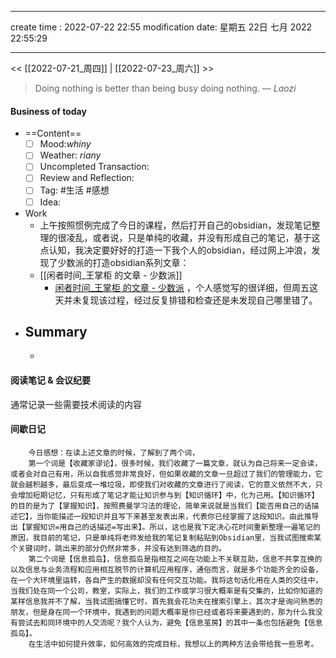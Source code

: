 
---
create time : 2022-07-22 22:55
modification date: 星期五 22日 七月 2022 22:55:29

---

<< [[2022-07-21_周四]] | [[2022-07-23_周六]] >>

> Doing nothing is better than being busy doing nothing.
> — <cite>Laozi</cite>

#### Business of today
-  ==Content==
	- [ ] Mood:*whiny*
	- [ ] Weather: *riany*
	- [ ] Uncompleted Transaction:
	- [ ] Review and Reflection:
	- [ ] Tag: #生活 #感想
	- [ ] Idea:
- Work
	- 上午按照惯例完成了今日的课程，然后打开自己的obsidian，发现笔记整理的很凌乱，或者说，只是单纯的收藏，并没有形成自己的笔记，基于这点认知，我决定要好好的打造一下我个人的obsidian，经过网上冲浪，发现了少数派的打造obsidian系列文章：
	- [[闲者时间_王掌柜 的文章 - 少数派]]
       - [闲者时间_王掌柜 的文章 - 少数派](https://sspai.com/u/5b3wva6y/posts) ，个人感觉写的很详细，但周五这天并未复现该过程，经过反复排错和检查还是未发现自己哪里错了。
- Summary
	- 
	- 
	
#### 阅读笔记 & 会议纪要
通常记录一些需要技术阅读的内容

#### 间歇日记
		今日感想：在读上述文章的时候，了解到了两个词，
		第一个词是【收藏家谬论】，很多时候，我们收藏了一篇文章，就认为自己将来一定会读，或者会对自己有用，所以自我感觉非常良好，但如果收藏的文章一旦超过了我们的管理能力，它就会越积越多，最后变成一堆垃圾，即使我们对收藏的文章进行了阅读，它的意义依然不大，只会增加短期记忆，只有形成了笔记才能让知识参与到【知识循环】中，化为己用。【知识循环】的目的是为了【掌握知识】，按照费曼学习法的理论，简单来说就是当我们【能否用自己的话描述它】，当你能描述一段知识并且写下来甚至发表出来，代表你已经掌握了这段知识。由此推导出【掌握知识=用自己的话描述=写出来】。所以，这也是我下定决心花时间重新整理一遍笔记的原因，我目前的笔记，只是单纯将老师发给我的笔记复制粘贴到Obsidian里，当我试图搜索某个关键词时，跳出来的部分仍然非常多，并没有达到筛选的目的。
		第二个词是【信息孤岛】，信息孤岛是指相互之间在功能上不关联互助，信息不共享互换的以及信息与业务流程和应用相互脱节的计算机应用程序，通俗而言，就是多个功能齐全的设备，在一个大环境里运转，各自产生的数据却没有任何交互功能。我将这句话化用在人类的交往中，当我们处在同一个公司，教室，实际上，我们的工作或学习很大概率是有交集的，比如你知道的某样信息我并不了解，当我试图搞懂它时，首先我会花功夫在搜索引擎上，其次才是询问熟悉的朋友，但是身在同一个环境中，我遇到的问题大概率是你已经或者将来要遇到的，那为什么我没有尝试去和同环境中的人交流呢？我个人认为，避免【信息茧房】的其中一条也包括避免【信息孤岛】。
		在生活中如何提升效率，如何高效的完成目标，我想以上的两种方法会带给我一些思考。

